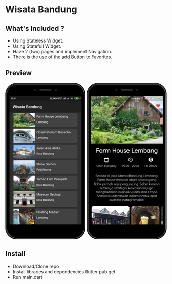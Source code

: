 # Wisata Bandung

## What's Included ?

- Using Stateless Widget.
- Using Statefull Widget.
- Have 2 (two) pages and implement Navigation.
- There is the use of the add Button to Favorites.

## Preview

<p align="left"> 
<img src="https://github.com/ahmadfajri/first_flutter/blob/master/images/preview/preview_home.png" width="250"> <img src="https://github.com/ahmadfajri/first_flutter/blob/master/images/preview/preview_detail.png" width="250">

## Install

- Download/Clone repo
- Install libraries and dependencies flutter pub get
- Run main.dart
